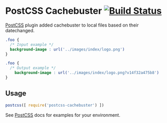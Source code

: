 # PostCSS Cachebuster [![Build Status][ci-img]][ci]

[PostCSS] plugin added cachebuster to local files based on their datechanged.

[PostCSS]: https://github.com/postcss/postcss
[ci-img]:  https://travis-ci.org/glebmachine/postcss-cachebuster.svg
[ci]:      https://travis-ci.org/glebmachine/postcss-cachebuster

```css
.foo {
  /* Input example */
  background-image : url('../images/index/logo.png')
}
```

```css
.foo {
  /* Output example */
    background-image : url('../images/index/logo.png?v14f32a475b8')
}
```

## Usage

```js
postcss([ require('postcss-cachebuster') ])
```
See [PostCSS] docs for examples for your environment.
